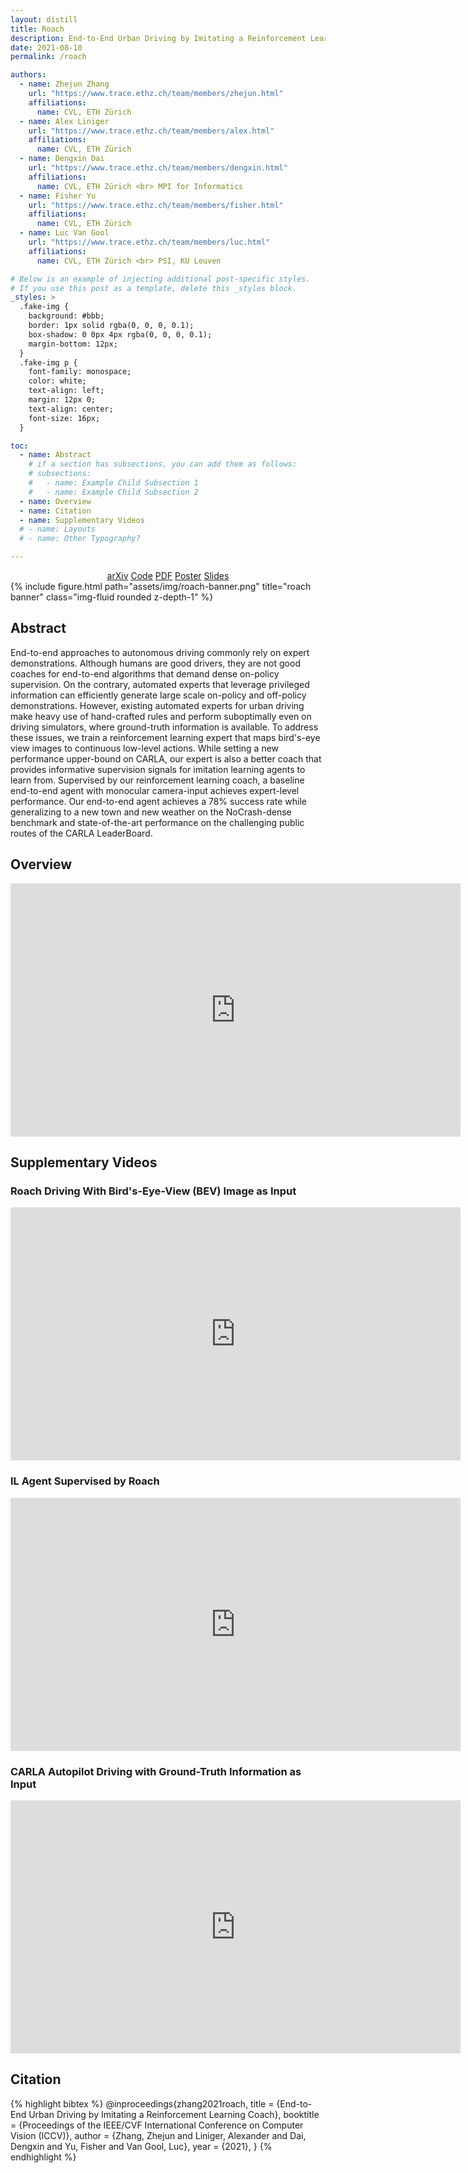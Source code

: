 ```yaml
---
layout: distill
title: Roach
description: End-to-End Urban Driving by Imitating a Reinforcement Learning Coach
date: 2021-08-10
permalink: /roach

authors:
  - name: Zhejun Zhang
    url: "https://www.trace.ethz.ch/team/members/zhejun.html"
    affiliations:
      name: CVL, ETH Zürich
  - name: Alex Liniger
    url: "https://www.trace.ethz.ch/team/members/alex.html"
    affiliations:
      name: CVL, ETH Zürich
  - name: Dengxin Dai
    url: "https://www.trace.ethz.ch/team/members/dengxin.html"
    affiliations:
      name: CVL, ETH Zürich <br> MPI for Informatics
  - name: Fisher Yu
    url: "https://www.trace.ethz.ch/team/members/fisher.html"
    affiliations:
      name: CVL, ETH Zürich
  - name: Luc Van Gool
    url: "https://www.trace.ethz.ch/team/members/luc.html"
    affiliations:
      name: CVL, ETH Zürich <br> PSI, KU Leuven

# Below is an example of injecting additional post-specific styles.
# If you use this post as a template, delete this _styles block.
_styles: >
  .fake-img {
    background: #bbb;
    border: 1px solid rgba(0, 0, 0, 0.1);
    box-shadow: 0 0px 4px rgba(0, 0, 0, 0.1);
    margin-bottom: 12px;
  }
  .fake-img p {
    font-family: monospace;
    color: white;
    text-align: left;
    margin: 12px 0;
    text-align: center;
    font-size: 16px;
  }

toc:
  - name: Abstract
    # if a section has subsections, you can add them as follows:
    # subsections:
    #   - name: Example Child Subsection 1
    #   - name: Example Child Subsection 2
  - name: Overview
  - name: Citation
  - name: Supplementary Videos
  # - name: Layouts
  # - name: Other Typography?

---
```

<center>
<div class="links">
<a href="https://arxiv.org/abs/2108.08265" class="btn btn-sm z-depth-1" role="button" target="_blank">arXiv</a>
<a href="https://github.com/zhejz/carla-roach" class="btn btn-sm z-depth-1" role="button" target="_blank">Code</a>
<a href="/assets/pdf/roach_arxiv.pdf" class="btn btn-sm z-depth-1" role="button" target="_blank">PDF</a>
<a href="/assets/pdf/roach_poster.pdf" class="btn btn-sm z-depth-1" role="button" target="_blank">Poster</a>
<a href="/assets/pdf/roach_slides.pdf" class="btn btn-sm z-depth-1" role="button" target="_blank">Slides</a>
</div>
</center>

<div class="row">
    <div class="col-sm mt-3 mt-md-0">
        {% include figure.html path="assets/img/roach-banner.png" title="roach banner" class="img-fluid rounded z-depth-1" %}
    </div>
</div>

## Abstract

End-to-end approaches to autonomous driving commonly rely on expert demonstrations. Although humans are good drivers, they are not good coaches for end-to-end algorithms that demand dense on-policy supervision. On the contrary, automated experts that leverage privileged information can efficiently generate large scale on-policy and off-policy demonstrations. However, existing automated experts for urban driving make heavy use of hand-crafted rules and perform suboptimally even on driving simulators, where ground-truth information is available. To address these issues, we train a reinforcement learning expert that maps bird's-eye view images to continuous low-level actions. While setting a new performance upper-bound on CARLA, our expert is also a better coach that provides informative supervision signals for imitation learning agents to learn from. Supervised by our reinforcement learning coach, a baseline end-to-end agent with monocular camera-input achieves expert-level performance. Our end-to-end agent achieves a 78% success rate while generalizing to a new town and new weather on the NoCrash-dense benchmark and state-of-the-art performance on the challenging public routes of the CARLA LeaderBoard.

## Overview
<iframe width="720" height="405" src="https://www.youtube.com/embed/HjfaMDjX7VU" title="YouTube video player" frameborder="0" allow="accelerometer; autoplay; clipboard-write; encrypted-media; gyroscope; picture-in-picture" allowfullscreen></iframe>

## Supplementary Videos

### Roach Driving With Bird's-Eye-View (BEV) Image as Input
<iframe width="720" height="405" src="https://www.youtube.com/embed/ztBnEYwdkBQ" title="YouTube video player" frameborder="0" allow="accelerometer; autoplay; clipboard-write; encrypted-media; gyroscope; picture-in-picture" allowfullscreen></iframe>

### IL Agent Supervised by Roach

<iframe width="720" height="405" src="https://www.youtube.com/embed/UbbmSRIKgcA" title="YouTube video player" frameborder="0" allow="accelerometer; autoplay; clipboard-write; encrypted-media; gyroscope; picture-in-picture" allowfullscreen></iframe>

### CARLA Autopilot Driving with Ground-Truth Information as Input

<iframe width="720" height="405" src="https://www.youtube.com/embed/7Z0ZsRYtbgY" title="YouTube video player" frameborder="0" allow="accelerometer; autoplay; clipboard-write; encrypted-media; gyroscope; picture-in-picture" allowfullscreen></iframe>

## Citation

{% highlight bibtex %}
@inproceedings{zhang2021roach,
  title = {End-to-End Urban Driving by Imitating a Reinforcement Learning Coach},
  booktitle = {Proceedings of the IEEE/CVF International Conference on Computer Vision (ICCV)},
  author = {Zhang, Zhejun and Liniger, Alexander and Dai, Dengxin and Yu, Fisher and Van Gool, Luc},
  year = {2021},
}
{% endhighlight %}
